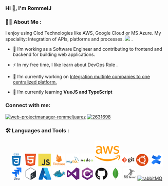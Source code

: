 ### Hi 👋, I'm RommelJ

<!--
**juarez9j/juarez9j** is a ✨ _special_ ✨ repository because its `README.md` (this file) appears on your GitHub profile.

Here are some ideas to get you started:

- 🔭 I’m currently working on ...
- 🌱 I’m currently learning ...
- 👯 I’m looking to collaborate on ...
- 🤔 I’m looking for help with ...
- 💬 Ask me about ...
- 📫 How to reach me: ...
- 😄 Pronouns: ...
- ⚡ Fun fact: ...
-->

### :man_technologist: About Me :

I enjoy using Clod Technologies like AWS, Google Cloud or MS Azure. My speciality: Integration of APIs, platforms and processes. <img src="https://media.giphy.com/media/WUlplcMpOCEmTGBtBW/giphy.gif" width="30"> .

- :telescope: I’m working as a Software Engineer and contributing to frontend and backend for building web applications.

- :zap: In my free time, I like learn about DevOps Role .


- 🔭 I’m currently working on [Integration multiple companies to one centralized platform.](https://puntofacil.com.ni)

- 🌱 I’m currently learning **VueJS and TypeScript**

<h3 align="left">Connect with me:</h3>
<p align="left">
<a href="https://linkedin.com/in/web-projectmanager-rommeljuarez" target="blank"><img align="center" src="https://raw.githubusercontent.com/rahuldkjain/github-profile-readme-generator/master/src/images/icons/Social/linked-in-alt.svg" alt="web-projectmanager-rommeljuarez" height="30" width="40" /></a>
<a href="https://stackoverflow.com/users/2631698" target="blank"><img align="center" src="https://raw.githubusercontent.com/rahuldkjain/github-profile-readme-generator/master/src/images/icons/Social/stack-overflow.svg" alt="2631698" height="30" width="40" /></a>
</p>

### :hammer_and_wrench: Languages and Tools :

<div align="center">

  <img src="https://github.com/devicons/devicon/blob/master/icons/css3/css3-plain-wordmark.svg"  title="CSS3" alt="CSS" width="40" height="40"/>

  <img src="https://github.com/devicons/devicon/blob/master/icons/html5/html5-original.svg" title="HTML5" alt="HTML" width="40" height="40"/>

  <img src="https://github.com/devicons/devicon/blob/master/icons/javascript/javascript-original.svg" title="JavaScript" alt="JavaScript" width="40" height="40"/>

  <img src="https://github.com/devicons/devicon/blob/master/icons/firebase/firebase-plain-wordmark.svg" title="Firebase" alt="Firebase" width="40" height="40"/>

  <img src="https://github.com/devicons/devicon/blob/master/icons/mysql/mysql-original-wordmark.svg" title="MySQL"  alt="MySQL" width="40" height="40"/>

  <img src="https://github.com/devicons/devicon/blob/master/icons/nodejs/nodejs-original-wordmark.svg" title="NodeJS" alt="NodeJS" width="40" height="40"/>

  <img src="https://github.com/devicons/devicon/blob/master/icons/amazonwebservices/amazonwebservices-plain-wordmark.svg" title="AWS" alt="AWS" width="80" height="80"/>

  <img src="https://github.com/devicons/devicon/blob/master/icons/git/git-original-wordmark.svg" title="Git" alt="Git" width="40" height="40"/>

  <img src="https://github.com/devicons/devicon/blob/master/icons/ubuntu/ubuntu-plain.svg" title="UBUNTU" alt="UBUNTU" width="40" height="40"/>

  <img src="https://github.com/devicons/devicon/blob/master/icons/confluence/confluence-original.svg" title="CONFLUENCE" alt="confluence" width="40" height="40"/>

  <img src="https://github.com/devicons/devicon/blob/master/icons/jira/jira-original-wordmark.svg" title="JIRA" alt="JIRA" width="40" height="40"/>

  <img src="https://github.com/devicons/devicon/blob/master/icons/bash/bash-plain.svg" title="bash" alt="bash" width="40" height="40"/>

  <img src="https://github.com/devicons/devicon/blob/master/icons/azure/azure-original.svg" title="Azure" alt="Azure" width="40" height="40"/>

  <img src="https://github.com/devicons/devicon/blob/master/icons/docker/docker-original.svg" title="Docker" alt="docker" width="40" height="40"/>

  <img src="https://github.com/devicons/devicon/blob/master/icons/visualstudio/visualstudio-plain.svg" title="VisualStudio" alt="visualstudio" width="40" height="40"/>

  <img src="https://github.com/devicons/devicon/blob/master/icons/csharp/csharp-original.svg" title="CSharp" alt="csharp" width="40" height="40"/>

  <img src="https://github.com/devicons/devicon/blob/master/icons/github/github-original.svg" title="github" alt="github" width="40" height="40"/>

  <img src="https://github.com/devicons/devicon/blob/master/icons/mongodb/mongodb-original.svg" title="MongoDB" alt="MongoDB" width="40" height="40"/>

  <img src="https://github.com/devicons/devicon/blob/master/icons/microsoftsqlserver/microsoftsqlserver-plain-wordmark.svg" title="MSsql" alt="MSsql" width="40" height="40"/>

  <a href="https://www.rabbitmq.com" target="_blank" rel="noreferrer"> 
  <img src="https://www.vectorlogo.zone/logos/rabbitmq/rabbitmq-icon.svg" alt="rabbitMQ" width="40" height="40"/> </a>

</div>
